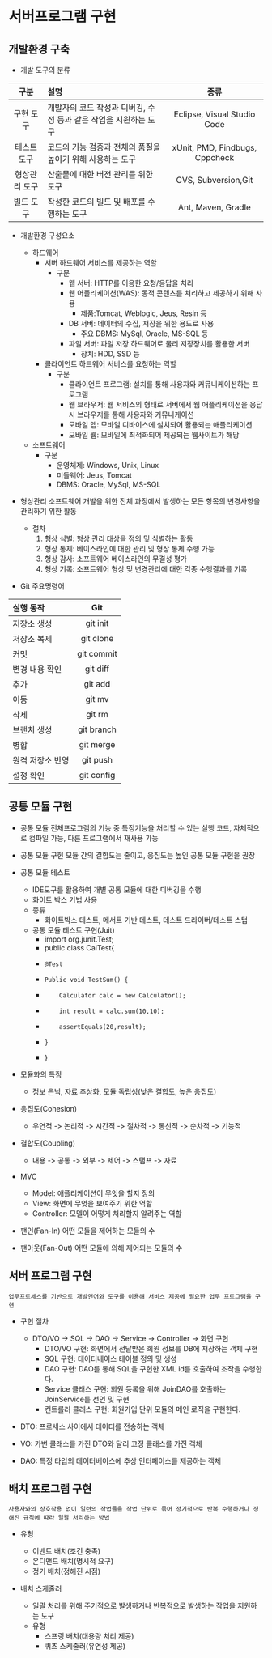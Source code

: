 # 서버프로그램 구현
## 개발환경 구축
- 개발 도구의 분류

| 구분 | 설명 | 종류 |
|:---:|:---|:---:|
|구현 도구|개발자의 코드 작성과 디버깅, 수정 등과 같은 작업을 지원하는 도구|Eclipse, Visual Studio Code|
|테스트 도구|코드의 기능 검증과 전체의 품질을 높이기 위해 사용하는 도구|xUnit, PMD, Findbugs, Cppcheck|
|형상관리 도구|산출물에 대한 버전 관리를 위한 도구|CVS, Subversion,Git|
|빌드 도구|작성한 코드의 빌드 및 배포를 수행하는 도구|Ant, Maven, Gradle|

- 개발환경 구성요소
    - 하드웨어
        - 서버 하드웨어
            서비스를 제공하는 역할
            - 구분
                - 웹 서버: HTTP를 이용한 요청/응답을 처리
                - 웹 어플리케이션(WAS): 동적 콘텐츠를 처리하고 제공하기 위해 사용
                    - 제품:Tomcat, Weblogic, Jeus, Resin 등
                - DB 서버: 데이터의 수집, 저장을 위한 용도로 사용
                    - 주요 DBMS: MySql, Oracle, MS-SQL 등
                - 파일 서버: 파일 저장 하드웨어로 물리 저장장치를 활용한 서버
                    - 장치: HDD, SSD 등
        - 클라이언트 하드웨어
            서비스를 요청하는 역할
            - 구분
                - 클라이언트 프로그램: 설치를 통해 사용자와 커뮤니케이션하는 프로그램
                - 웹 브라우저: 웹 서비스의 형태로 서버에서 웹 애플리케이션을 응답 시 브라우저를 통해 사용자와 커뮤니케이션
                - 모바일 앱: 모바일 디바이스에 설치되어 활용되는 애플리케이션
                - 모바일 웹: 모바일에 최적화되어 제공되는 웹사이트가 해당
    - 소프트웨어
        - 구분
            - 운영체제: Windows, Unix, Linux
            - 미들웨어: Jeus, Tomcat
            - DBMS: Oracle, MySql, MS-SQL

- 형상관리
    소프트웨어 개발을 위한 전체 과정에서 발생하는 모든 항목의 변경사항을 관리하기 위한 활동
    - 절차
        1. 형상 식별: 형상 관리 대상을 정의 및 식별하는 활동
        2. 형상 통제: 베이스라인에 대한 관리 및 형상 통제 수행 가능
        3. 형상 감사: 소프트웨어 베이스라인의 무결성 평가
        4. 형상 기록: 소프트웨어 형상 및 변경관리에 대한 각종 수행결과를 기록

- Git 주요명령어

| 실행 동작 | Git |
|:---|:---:|
|저장소 생성|git init|
|저장소 복제|git clone|
|커밋|git commit|
|변경 내용 확인|git diff|
|추가|git add|
|이동|git mv|
|삭제|git rm|
|브랜치 생성|git branch|
|병합|git merge|
|원격 저장소 반영|git push|
|설정 확인|git config|

## 공통 모듈 구현

- 공통 모듈
    전체프로그램의 기능 중 특정기능을 처리할 수 있는 실행 코드, 자체적으로 컴파일 가능, 다른 프로그램에서 재사용 가능

- 공통 모듈 구현
    모듈 간의 결합도는 줄이고, 응집도는 높인 공통 모듈 구현을 권장

- 공통 모듈 테스트
    - IDE도구를 활용하여 개별 공통 모듈에 대한 디버깅을 수행
    - 화이트 박스 기법 사용
    - 종류
        - 화이트박스 테스트, 메서트 기반 테스트, 테스트 드라이버/테스트 스텁
    - 공통 모듈 테스트 구현(Juit)
        - import org.junit.Test;
        - public class CalTest{
        -     @Test
        -     Public void TestSum() {
        -         Calculator calc = new Calculator();
        -         int result = calc.sum(10,10);
        -         assertEquals(20,result);
        -     }
        - }

- 모듈화의 특징
    - 정보 은닉, 자료 추상화, 모듈 독립성(낮은 결합도, 높은 응집도)

- 응집도(Cohesion)
    - 우연적 -> 논리적 -> 시간적 -> 절차적 -> 통신적 -> 순차적 -> 기능적

- 결합도(Coupling)
    - 내용 -> 공통 -> 외부 -> 제어 -> 스탬프 -> 자료

- MVC
    - Model: 애플리케이션이 무엇을 할지 정의
    - View: 화면에 무엇을 보여주기 위한 역할
    - Controller: 모델이 어떻게 처리할지 알려주는 역할

- 팬인(Fan-In)
    어떤 모듈을 제어하는 모듈의 수
- 팬아웃(Fan-Out)
    어떤 모듈에 의해 제어되는 모듈의 수

## 서버 프로그램 구현
    업무프로세스를 기반으로 개발언어와 도구를 이용해 서비스 제공에 필요한 업무 프로그램을 구현

- 구현 절차
    - DTO/VO -> SQL -> DAO -> Service -> Controller -> 화면 구현
        - DTO/VO 구현: 화면에서 전달받은 회원 정보를 DB에 저장하는 객체 구현
        - SQL 구현: 데이터베이스 테이블 정의 및 생성
        - DAO 구현: DAO를 통해 SQL을 구현한 XML id를 호출하여 조작을 수행한다.
        - Service 클래스 구현: 회원 등록을 위해 JoinDAO를 호출하는 JoinService를 선언 및 구현
        - 컨트롤러 클래스 구현: 회원가입 단위 모듈의 메인 로직을 구현한다.

- DTO: 프로세스 사이에서 데이터를 전송하는 객체
- VO: 가변 클래스를 가진 DTO와 달리 고정 클래스를 가진 객체
- DAO: 특정 타입의 데이터베이스에 추상 인터페이스를 제공하는 객체

## 배치 프로그램 구현
    사용자와의 상호작용 없이 일련의 작업들을 작업 단위로 묶어 정기적으로 반복 수행하거나 정해진 규칙에 따라 일괄 처리하는 방법

- 유형
    - 이벤트 배치(조건 충족)
    - 온디맨드 배치(명시적 요구)
    - 정기 배치(정해진 시점)

- 배치 스케줄러
    - 일괄 처리를 위해 주기적으로 발생하거나 반복적으로 발생하는 작업을 지원하는 도구
    - 유형
        - 스프링 배치(대용량 처리 제공)
        - 쿼츠 스케줄러(유연성 제공)

